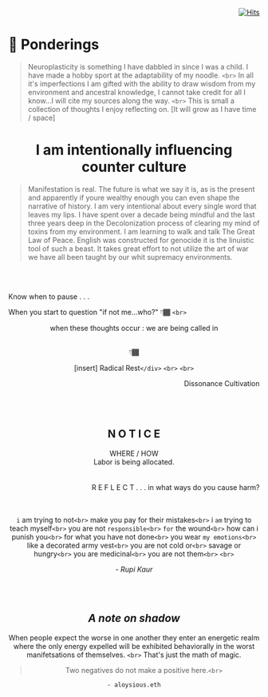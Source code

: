 <div align="right">

[![Hits](https://hits.seeyoufarm.com/api/count/incr/badge.svg?url=https%3A%2F%2Fgithub.com%2FUnderground-Railroad%2FmagnificentMammals%2Fblob%2Fmain%2FbrainDump%2Fponderings.md&count_bg=%23F432D8&title_bg=%23555555&icon=macys.svg&icon_color=%23F432D8&title=hits&edge_flat=false)](https://hits.seeyoufarm.com)

</div>

# 🧠 Ponderings

> Neuroplasticity is something I have dabbled in since I was a child. I have made a hobby sport at the adaptability of my noodle. `<br>`
> In all it's imperfections I am gifted with the ability to draw wisdom from my environment and ancestral knowledge, I cannot take credit for all I know...I will cite my sources along the way. `<br>`
> This is small a collection of thoughts I enjoy reflecting on. [It will grow as I have time / space]

<h1 align="center">I am intentionally influencing counter culture</h1>

> Manifestation is real. The future is what we say it is, as is the present and apparently if youre wealthy enough you can even shape the narrative of history. I am very intentional about every single word that leaves my lips. I have spent over a decade being mindful and the last three years deep in the Decolonization process of clearing my mind of toxins from my environment. I am learning to walk and talk The Great Law of Peace. English was constructed for genocide it is the linuistic tool of such a beast. It takes great effort to not utilize the art of war we have all been taught by our whit supremacy environments.

<br>
<br>

Know when to pause . . .

When you start to question "if not me...who?" 👇🏾 `<br>`

<div align="center">when these thoughts occur : we are being called in <br><br>

👇🏾

[insert] Radical Rest`</div>` `<br>`
`<br>`

<div align="right">Dissonance Cultivation</div></br>

<br>
<br>

<h2 align="center">N O T I C E </h2>
<div align="center">
WHERE /  HOW <br>
Labor is being allocated. 
</div>

<br>
<br>

<div align="right">R E F L E C T . . . in what ways do you cause harm?</div>

<br>
<br>

`i` am trying to not`<br>`
make you pay for their mistakes`<br>`
i `am` trying to teach myself`<br>`
you are not `responsible<br>`
`for` the wound`<br>`
how can i punish you`<br>`
for what you have not done`<br>`
you wear `my emotions<br>`
like a decorated army vest`<br>`
you are not cold or`<br>`
savage or hungry`<br>`
you are medicinal`<br>`
you are not them`<br>`
`<br>`

*- Rupi Kaur*

<br>
<br>

## *A note on shadow*

When people expect the worse in one another they enter an energetic realm where the only energy expelled will be exhibited behaviorally in the worst manifetsations of themselves. `<br>`
That's just the math of magic.

> Two negatives do not make a positive here.`<br>`

`- aloysious.eth`

<br>
<br>
